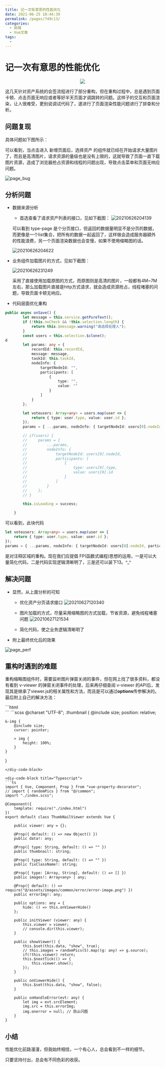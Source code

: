 ```yaml
---
title: 记一次有意思的性能优化
date: 2021-06-25 18:44:39
permalink: /pages/749c13/
categories:
  - 前端
  - Vue文章
tags:
  - 
---
```


# 记一次有意思的性能优化

<p align="center">
  <img src="https://cdn.jsdelivr.net/gh/whf605319646/image_store/assets/blog/20210625233857.png">
</p>

这几天针对资产系统的会签流程进行了部分重构，但在重构过程中，总是遇到页面卡顿、点击页面无响应或者等好半天页面才调跳转的问题。这样子的交互和页面渲染，让人很难受，更别说调试代码了，遂进行了页面渲染性能问题进行了排查和分析。

<!-- more -->

## 问题复现

具体问题如下图所示：

可以看到，当点击进入 新增页面后，选择资产 的组件就已经在开始请求大量图片了，而且是高清图片，请求资源的量级也是没有上限的，这就导致了页面一直下载图片资源，造成了浏览器抢占资源和线程的问题出现，导致点击菜单和页面无响应问题。

![page_bug](https://cdn.jsdelivr.net/gh/whf605319646/image_store/assets/blog/page_bug.gif)


## 分析问题
* 数据来源分析
    - 首选查看了请求资产列表的接口，见如下截图：
    ![20210626204139](https://cdn.jsdelivr.net/gh/whf605319646/image_store/assets/blog/20210626204139.png)

    可以看到 type-page 是个分页接口，但返回的数据量明显不是分页的数据，而更像是一个list集合，把所有的数据一起返回了，这样做会造成服务器額外的性能浪费，另一个页面渲染数据也会变慢，如果不使用缩略图的话。

    ![20210626204622](https://cdn.jsdelivr.net/gh/whf605319646/image_store/assets/blog/20210626204622.png)

* 业务组件加载图片的方式，见如下截图：

    ![20210626231249](https://cdn.jsdelivr.net/gh/whf605319646/image_store/assets/blog/20210626231249.png)

    采用了直接使用加载原图的方式，而原图则是高清的图片，一般都有4M~7M左右，那么加载图片直接是http方式请求，就会造成资源抢占，线程堵塞的问题，导致页面卡顿无响应。

* 代码层面优化重构

```ts
public async onSave() {
        let message = this.service.getPureText();
        if (!this.noCheck && !this.selection.length) {
            return this.$message.warning("请选择处理人");
        }
        const users = this.selection.$clone();
d
        let params: any = {
            recordId: this.recordId,
            message: message,
            taskId: this.taskId,
            nodeInfo: {
                targetNodeId: "",
                participants: [
                    {
                        type: "",
                        value: ""
                    }
                ]
            }
        };

        let voteusers: Array<any> = users.map(user => {
            return { type: user.type, value: user.id };
        });
        params = { ...params, nodeInfo: { targetNodeId: users[0].nodeId, participants: voteusers }};

        // if(users) {
        //     params = {
        //         ...params,
        //         nodeInfo: {
        //             targetNodeId: users[0].nodeId,
        //             participants: [
        //                 {
        //                     type: users[0].type,
        //                     value: users[0].id
        //                 }
        //             ]
        //         }
        //     };
        // }

        this.isLoading = success;

    }
```

可以看到，此块代码
```ts
let voteusers: Array<any> = users.map(user => {
    return { type: user.type, value: user.id };
});
params = { ...params, nodeInfo: { targetNodeId: users[0].nodeId, participants: voteusers }};
```
是对注释区域的重构。现在我们应提倡 FP(函数式编程)思想的运用，一是可以大量简化代码，二是代码实现逻辑清晰明了，三是还可以装下13。^_^

## 解决问题

* 显然，从上面分析的可知

    - 优化资产分页请求接口
![20210627120340](https://cdn.jsdelivr.net/gh/whf605319646/image_store/assets/blog/20210627120340.png)

    - 图片加载的方式，尽量采用缩略图的方式加载，节省资源，避免线程堵塞问题
![20210627121534](https://cdn.jsdelivr.net/gh/whf605319646/image_store/assets/blog/20210627121534.png)

    - 简化代码，使之业务逻辑清晰明了


* 附上最终优化后的效果

![page_perf](https://cdn.jsdelivr.net/gh/whf605319646/image_store/assets/blog/page_perf.gif)

## 重构时遇到的难题

重构缩略图组件时，需要监听图片弹窗关闭的事件，但在网上找了很多资料，都没有看到 v-viewer 的弹窗关闭事件的处理，后来再仔细查阅 v-viewer 的API后，发现其是继承了viewer.js的相关属性和方法，而且是可以通过**options**传参解决的。最后附上自己的解决方法：

<diy-code-group>

<diy-code-block title="Html" active>
```html
    <div :class="['thumbnail', fixClassName]">
        <div class="thumbnail-img">
            <img
                :src="thumbnail"
                :key="thumbnail"
                loading="lazy"
                @click.stop="showViewer"
                @error="onHandleError"
            />
        </div>
        <!--v-viewer注册为全局组件-->
        <viewer 
            v-if="data.show" 
            :images="images" 
            @inited="initViewer" 
            :options="options" 
            style="display:none">
            <img 
                class="image" 
                v-for="(image, index) in images"
                :src="image" 
                :key="image" 
                @error="onHandleError"
            />
            <template v-if="!images.length">
                <div class="empty-message">暂无图片</div>
            </template>
        </viewer>
    </div>
```
</diy-code-block>

<diy-code-block title="Scss">
```scss
@charset "UTF-8";
.thumbnail {
    @include size;
    position: relative;

    &-img {
        @include size;
        cursor: pointer;
    
        > img {
            height: 100%;
        }
    }
}

```
</diy-code-block>

<diy-code-block title="Typescript">
```ts
import { Vue, Component, Prop } from "vue-property-decorator";
// import { randomPics } from "@/common";
import "./index.scss";

@Component({
    template: require("./index.html")
})
export default class ThumbNailViewer extends Vue {

    public viewer: any = {};

    @Prop({ default: () => new Object() })
    public data!: any;

    @Prop({ type: String, default: () => "" })
    public thumbnail!: string;

    @Prop({ type: String, default: () => "" })
    public fixClassName!: string;

    @Prop({ type: [Array, String], default: () => [] })
    public images!: Array<any> | any;

    @Prop({ default: () => require("@/assets/images/common/error/error-image.png") })
    public errorImg!: any;

    public options: any = {
        hide: () => this.onViewerHide()
    };

    public initViewer (viewer: any) {
        this.viewer = viewer;
        // console.dir(this.viewer);
    }

    public showViewer() {
        this.$set(this.data, "show", true);
        // this.images = randomPics(5).map((g: any) => g.source);
        if(!this.viewer) return;
        this.$nextTick(() => {
            this.viewer.show();
        });
    }

    public onViewerHide() {
        this.$set(this.data, "show", false);
    }

    public onHandleError(evt: any) {
        let img = evt.srcElement;
        img.src = this.errorImg;
        img.onerror = null; // 防止闪图
    }
}
```
</diy-code-block>

</diy-code-group>

## 小结

性能优化前路漫漫，但我始终相信，一个有心人，总会看到不一样的细节。


只要坚持付出，总会有不同色彩的收获。